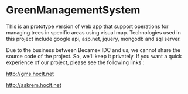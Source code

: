 # GreenManagementSystem
This is an prototype version of web app that support operations for managing trees in specific areas using visual map.
Technologies used in this project include google api, asp.net, jquery, mongodb and sql server.

Due to the business between Becamex IDC and us, we cannot share the source code of the project. So, we'll keep it privately.
If you want a quick experience of our project, please see the following links :

http://gms.hoclt.net

http://askrem.hoclt.net
